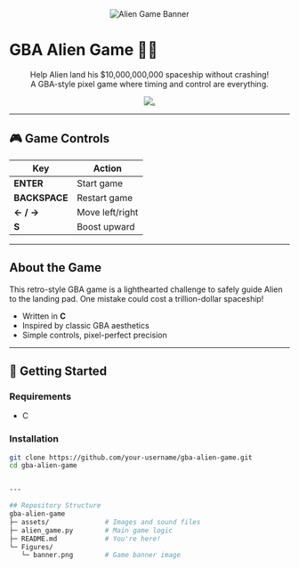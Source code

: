 <div align="center">
  <img src="./Figures/banner.png" alt="Alien Game Banner">
</div>

# GBA Alien Game 👾🚀  
<div align="center">

Help Alien land his $10,000,000,000 spaceship without crashing!  
A GBA-style pixel game where timing and control are everything.  

[![.](https://img.shields.io/badge/C-555555?style=for-the-badge&logo=c&logoColor=white)](https://en.wikipedia.org/wiki/C_(programming_language))

</div>

---

## 🎮 Game Controls

| Key          | Action          |
|--------------|------------------|
| **ENTER**     | Start game       |
| **BACKSPACE** | Restart game     |
| **← / →**     | Move left/right  |
| **S**         | Boost upward     |

---

## About the Game

This retro-style GBA game is a lighthearted challenge to safely guide Alien to the landing pad. One mistake could cost a trillion-dollar spaceship!

- Written in **C**
- Inspired by classic GBA aesthetics
- Simple controls, pixel-perfect precision

---

## 🚀 Getting Started

### Requirements

- C

### Installation

```bash
git clone https://github.com/your-username/gba-alien-game.git
cd gba-alien-game


---

## Repository Structure
gba-alien-game
├─ assets/              # Images and sound files
├─ alien_game.py        # Main game logic
├─ README.md            # You're here!
└─ Figures/
   └─ banner.png        # Game banner image
